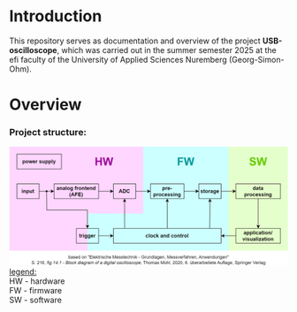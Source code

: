 # Introduction
This repository serves as documentation and overview of the project **USB-oscilloscope**,
which was carried out in the summer semester 2025 at the efi faculty of the University of Applied Sciences Nuremberg (Georg-Simon-Ohm).
# Overview
### Project structure:
![Project structure separated into areas of responsibility.](doc/img/Projektstruktur.png)
<ins>legend:</ins><br>
HW - hardware<br>
FW - firmware<br>
SW - software<br>
